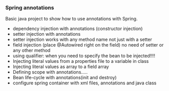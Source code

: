 ### Spring annotations
Basic java project to show how to use annotations with Spring.

* dependency injection with annotations (constructor injection)
* setter injection with annotations
* setter injection works with any method name not just with a setter
* field injection (place @Autowired right on the field) no need of setter or any other method
* using qualifier: when you need to specify the bean to be injected!!!!
* Injecting literal values from a properties file to a variable in class
* Injecting literal values as array to a field array 
* Defining scope with annotations.....
* Bean life-cycle with annotations(init and destroy)
* configure spring container with xml files, annotations and java class